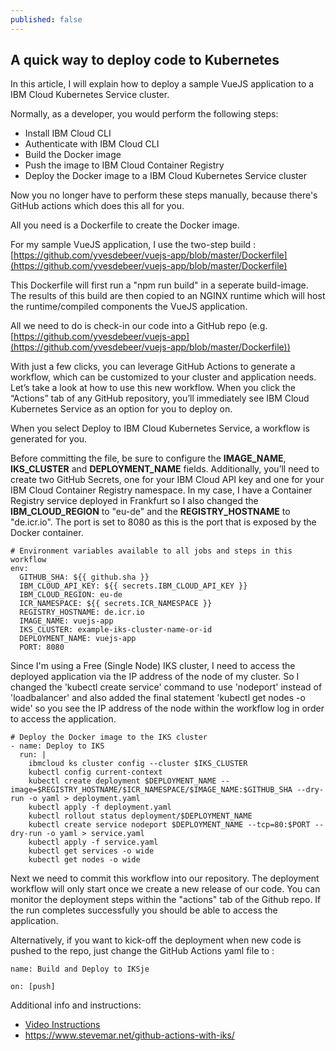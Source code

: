 ```yaml
---
published: false
---
```

## A quick way to deploy code to Kubernetes

In this article, I will explain how to deploy a sample VueJS application to a IBM Cloud Kubernetes Service cluster.

Normally, as a developer, you would perform the following steps:
- Install IBM Cloud CLI
- Authenticate with IBM Cloud CLI
- Build the Docker image
- Push the image to IBM Cloud Container Registry
- Deploy the Docker image to a IBM Cloud Kubernetes Service cluster

Now you no longer have to perform these steps manually, because there's GitHub actions which does this all for you.

All you need is a Dockerfile to create the Docker image.

For my sample VueJS application, I use the two-step build : [https://github.com/yvesdebeer/vuejs-app/blob/master/Dockerfile](https://github.com/yvesdebeer/vuejs-app/blob/master/Dockerfile)

This Dockerfile will first run a "npm run build" in a seperate build-image.
The results of this build are then copied to an NGINX runtime which will host the runtime/compiled components the VueJS application.

All we need to do is check-in our code into a GitHub repo (e.g. [https://github.com/yvesdebeer/vuejs-app](https://github.com/yvesdebeer/vuejs-app/blob/master/Dockerfile))

With just a few clicks, you can leverage GitHub Actions to generate a workflow, which can be customized to your cluster and application needs.
Let’s take a look at how to use this new workflow. When you click the “Actions” tab of any GitHub repository, you’ll immediately see IBM Cloud Kubernetes Service as an option for you to deploy on.

When you select Deploy to IBM Cloud Kubernetes Service, a workflow is generated for you.

Before committing the file, be sure to configure the **IMAGE_NAME**, **IKS_CLUSTER** and **DEPLOYMENT_NAME** fields. 
Additionally, you’ll need to create two GitHub Secrets, one for your IBM Cloud API key and one for your IBM Cloud Container Registry namespace.
In my case, I have a Container Registry service deployed in Frankfurt so I also changed the **IBM_CLOUD_REGION** to "eu-de" and the **REGISTRY_HOSTNAME** to "de.icr.io".
The port is set to 8080 as this is the port that is exposed by the Docker container.

	# Environment variables available to all jobs and steps in this workflow
	env:
	  GITHUB_SHA: ${{ github.sha }}
	  IBM_CLOUD_API_KEY: ${{ secrets.IBM_CLOUD_API_KEY }}
	  IBM_CLOUD_REGION: eu-de
	  ICR_NAMESPACE: ${{ secrets.ICR_NAMESPACE }}
	  REGISTRY_HOSTNAME: de.icr.io
	  IMAGE_NAME: vuejs-app
	  IKS_CLUSTER: example-iks-cluster-name-or-id
	  DEPLOYMENT_NAME: vuejs-app
	  PORT: 8080
	  
Since I'm using a Free (Single Node) IKS cluster, I need to access the deployed application via the IP address of the node of my cluster. So I changed the 'kubectl create service' command to use  'nodeport' instead of 'loadbalancer' and also added the final statement 'kubectl get nodes -o wide' so you see the IP address of the node within the workflow log in order to access the application.

	# Deploy the Docker image to the IKS cluster
    - name: Deploy to IKS
      run: |
        ibmcloud ks cluster config --cluster $IKS_CLUSTER
        kubectl config current-context
        kubectl create deployment $DEPLOYMENT_NAME --image=$REGISTRY_HOSTNAME/$ICR_NAMESPACE/$IMAGE_NAME:$GITHUB_SHA --dry-run -o yaml > deployment.yaml
        kubectl apply -f deployment.yaml
        kubectl rollout status deployment/$DEPLOYMENT_NAME
        kubectl create service nodeport $DEPLOYMENT_NAME --tcp=80:$PORT --dry-run -o yaml > service.yaml
        kubectl apply -f service.yaml
        kubectl get services -o wide
        kubectl get nodes -o wide

Next we need to commit this workflow into our repository.
The deployment workflow will only start once we create a new release of our code.
You can monitor the deployment steps within the "actions" tab of the Github repo.
If the run completes successfully you should be able to access the application.

Alternatively, if you want to kick-off the deployment when new code is pushed to the repo, just change the GitHub Actions yaml file to :

	name: Build and Deploy to IKSje

	on: [push]

Additional info and instructions:
- [Video Instructions](https://youtu.be/r5hyAmuNHyE)
- https://www.stevemar.net/github-actions-with-iks/
